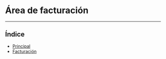 # Área de facturación
----------------------

## Índice

  * [Principal](./principal/index.md)
  * [Facturación](./facturacion/index.md)
